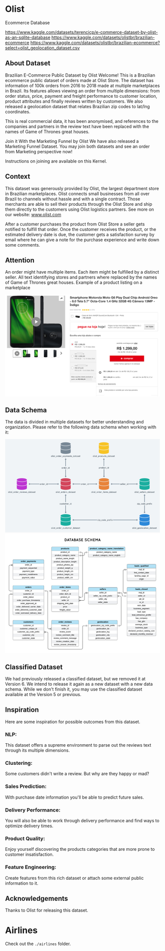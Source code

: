 # Olist
Ecommerce Database

https://www.kaggle.com/datasets/terencicp/e-commerce-dataset-by-olist-as-an-sqlite-database
https://www.kaggle.com/datasets/olistbr/brazilian-ecommerce
https://www.kaggle.com/datasets/olistbr/brazilian-ecommerce?select=olist_geolocation_dataset.csv

## About Dataset
Brazilian E-Commerce Public Dataset by Olist
Welcome! This is a Brazilian ecommerce public dataset of orders made at Olist Store. The dataset has information of 100k orders from 2016 to 2018 made at multiple marketplaces in Brazil. Its features allows viewing an order from multiple dimensions: from order status, price, payment and freight performance to customer location, product attributes and finally reviews written by customers. We also released a geolocation dataset that relates Brazilian zip codes to lat/lng coordinates.

This is real commercial data, it has been anonymised, and references to the companies and partners in the review text have been replaced with the names of Game of Thrones great houses.

Join it With the Marketing Funnel by Olist
We have also released a Marketing Funnel Dataset. You may join both datasets and see an order from Marketing perspective now!

Instructions on joining are available on this Kernel.

## Context
This dataset was generously provided by Olist, the largest department store in Brazilian marketplaces. Olist connects small businesses from all over Brazil to channels without hassle and with a single contract. Those merchants are able to sell their products through the Olist Store and ship them directly to the customers using Olist logistics partners. See more on our website: www.olist.com

After a customer purchases the product from Olist Store a seller gets notified to fulfill that order. Once the customer receives the product, or the estimated delivery date is due, the customer gets a satisfaction survey by email where he can give a note for the purchase experience and write down some comments.

## Attention
An order might have multiple items.
Each item might be fulfilled by a distinct seller.
All text identifying stores and partners where replaced by the names of Game of Thrones great houses.
Example of a product listing on a marketplace

![Product Listing](olist/olist.product-listing.png)

## Data Schema
The data is divided in multiple datasets for better understanding and organization. Please refer to the following data schema when working with it:

![PK-Schema](olist/olist.schema.keys.png)
![DB-Schema](olist/olist.schema.details.png)

## Classified Dataset
We had previously released a classified dataset, but we removed it at Version 6. We intend to release it again as a new dataset with a new data schema. While we don't finish it, you may use the classified dataset available at the Version 5 or previous.

## Inspiration
Here are some inspiration for possible outcomes from this dataset.

### NLP:
This dataset offers a supreme environment to parse out the reviews text through its multiple dimensions.

### Clustering:
Some customers didn't write a review. But why are they happy or mad?

### Sales Prediction:
With purchase date information you'll be able to predict future sales.

### Delivery Performance:
You will also be able to work through delivery performance and find ways to optimize delivery times.

### Product Quality:
Enjoy yourself discovering the products categories that are more prone to customer insatisfaction.

### Feature Engineering:
Create features from this rich dataset or attach some external public information to it.

## Acknowledgements
Thanks to Olist for releasing this dataset.


# Airlines

Check out the `./airlines` folder.